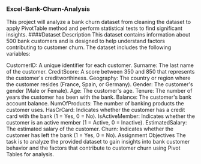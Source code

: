 ### Excel-Bank-Churn-Analysis
This project will analyze a bank churn dataset from cleaning the dataset to apply PivotTable method and perform statistical tests to find significant insights.
####Dataset Description
This dataset contains information about 500 bank customers and is designed to help understand factors contributing to customer churn. The dataset includes the following variables:

CustomerID: A unique identifier for each customer.
Surname: The last name of the customer.
CreditScore: A score between 350 and 850 that represents the customer's creditworthiness.
Geography: The country or region where the customer resides (France, Spain, or Germany).
Gender: The customer's gender (Male or Female).
Age: The customer's age.
Tenure: The number of years the customer has been with the bank.
Balance: The customer's bank account balance.
NumOfProducts: The number of banking products the customer uses.
HasCrCard: Indicates whether the customer has a credit card with the bank (1 = Yes, 0 = No).
IsActiveMember: Indicates whether the customer is an active member (1 = Active, 0 = Inactive).
EstimatedSalary: The estimated salary of the customer.
Churn: Indicates whether the customer has left the bank (1 = Yes, 0 = No).
Assignment Objectives
The task is to analyze the provided dataset to gain insights into bank customer behavior and the factors that contribute to customer churn using Pivot Tables for analysis.

